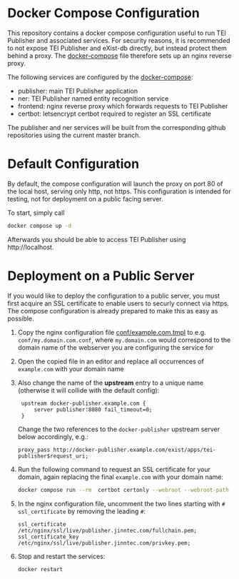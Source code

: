 # Docker Compose Configuration

This repository contains a docker compose configuration useful to run TEI Publisher and associated services. For security reasons, it is recommended to not expose TEI Publisher and eXist-db directly, but instead protect them behind a proxy. The [docker-compose](docker-compose.yml) file therefore sets up an nginx reverse proxy.

The following services are configured by the [docker-compose](docker-compose.yml):

* publisher: main TEI Publisher application
* ner: TEI Publisher named entity recognition service
* frontend: nginx reverse proxy which forwards requests to TEI Publisher
* certbot: letsencrypt certbot required to register an SSL certificate

The publisher and ner services will be built from the corresponding github repositories using the current master branch.

# Default Configuration

By default, the compose configuration will launch the proxy on port 80 of the local host, serving only http, not https. This configuration is intended for testing, not for deployment on a public facing server.

To start, simply call

```sh
docker compose up -d
```

Afterwards you should be able to access TEI Publisher using http://localhost.

# Deployment on a Public Server

If you would like to deploy the configuration to a public server, you must first acquire an SSL certificate to enable users to securly connect via https. The compose configuration is already prepared to make this as easy as possible.

1. Copy the nginx configuration file [conf/example.com.tmpl](conf/example.com.tmpl) to e.g. `conf/my.domain.com.conf`, where `my.domain.com` would correspond to the domain name of the webserver you are configuring the service for
2. Open the copied file in an editor and replace all occurrences of `example.com` with your domain name
3. Also change the name of the **upstream** entry to a unique name (otherwise it will collide with the default config):
   ```
    upstream docker-publisher.example.com {
        server publisher:8080 fail_timeout=0;
    }
    ```

    Change the two references to the `docker-publisher` upstream server below accordingly, e.g.:

    ```
    proxy_pass http://docker-publisher.example.com/exist/apps/tei-publisher$request_uri;
    ```

4. Run the following command to request an SSL certificate for your domain, again replacing the final `example.com` with your domain name:
   ```sh
   docker compose run --rm  certbot certonly --webroot --webroot-path /var/www/certbot/ -d example.com
   ```
5. In the nginx configuration file, uncomment the two lines starting with `# ssl_certificate` by removing the leading `#`:
   ```
   ssl_certificate /etc/nginx/ssl/live/publisher.jinntec.com/fullchain.pem;
   ssl_certificate_key /etc/nginx/ssl/live/publisher.jinntec.com/privkey.pem;
   ```
6. Stop and restart the services:
   ```sh
   docker restart
   ```